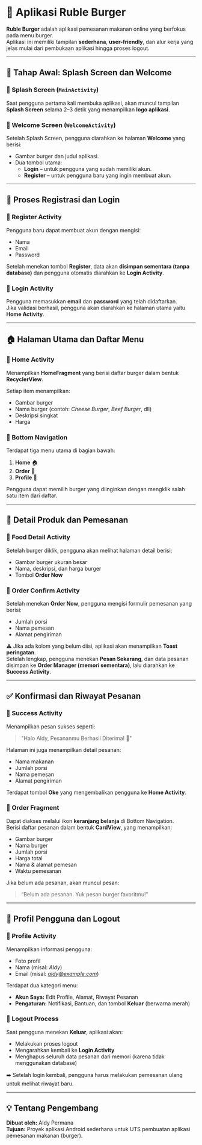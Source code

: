 # 🍔 Aplikasi Ruble Burger

**Ruble Burger** adalah aplikasi pemesanan makanan online yang berfokus pada menu burger.  
Aplikasi ini memiliki tampilan **sederhana**, **user-friendly**, dan alur kerja yang jelas mulai dari pembukaan aplikasi hingga proses logout.

---

## 🏁 Tahap Awal: Splash Screen dan Welcome

### 🔹 Splash Screen (`MainActivity`)
Saat pengguna pertama kali membuka aplikasi, akan muncul tampilan **Splash Screen** selama 2–3 detik yang menampilkan **logo aplikasi**.

### 🔹 Welcome Screen (`WelcomeActivity`)
Setelah Splash Screen, pengguna diarahkan ke halaman **Welcome** yang berisi:
- Gambar burger dan judul aplikasi.
- Dua tombol utama:
  - **Login** – untuk pengguna yang sudah memiliki akun.
  - **Register** – untuk pengguna baru yang ingin membuat akun.

---

## 🧾 Proses Registrasi dan Login

### 🔹 Register Activity
Pengguna baru dapat membuat akun dengan mengisi:
- Nama  
- Email  
- Password  

Setelah menekan tombol **Register**, data akan **disimpan sementara (tanpa database)** dan pengguna otomatis diarahkan ke **Login Activity**.

### 🔹 Login Activity
Pengguna memasukkan **email** dan **password** yang telah didaftarkan.  
Jika validasi berhasil, pengguna akan diarahkan ke halaman utama yaitu **Home Activity**.

---

## 🏠 Halaman Utama dan Daftar Menu

### 🔹 Home Activity
Menampilkan **HomeFragment** yang berisi daftar burger dalam bentuk **RecyclerView**.

Setiap item menampilkan:
- Gambar burger  
- Nama burger (contoh: *Cheese Burger*, *Beef Burger*, dll)  
- Deskripsi singkat  
- Harga  

### 🔹 Bottom Navigation
Terdapat tiga menu utama di bagian bawah:
1. **Home** 🏠  
2. **Order** 🛒  
3. **Profile** 👤  

Pengguna dapat memilih burger yang diinginkan dengan mengklik salah satu item dari daftar.

---

## 🍔 Detail Produk dan Pemesanan

### 🔹 Food Detail Activity
Setelah burger diklik, pengguna akan melihat halaman detail berisi:
- Gambar burger ukuran besar  
- Nama, deskripsi, dan harga burger  
- Tombol **Order Now**

### 🔹 Order Confirm Activity
Setelah menekan **Order Now**, pengguna mengisi formulir pemesanan yang berisi:
- Jumlah porsi  
- Nama pemesan  
- Alamat pengiriman  

⚠️ Jika ada kolom yang belum diisi, aplikasi akan menampilkan **Toast peringatan**.  
Setelah lengkap, pengguna menekan **Pesan Sekarang**, dan data pesanan disimpan ke **Order Manager (memori sementara)**, lalu diarahkan ke **Success Activity**.

---

## ✅ Konfirmasi dan Riwayat Pesanan

### 🔹 Success Activity
Menampilkan pesan sukses seperti:

> "Halo Aldy, Pesananmu Berhasil Diterima! 🎉"

Halaman ini juga menampilkan detail pesanan:
- Nama makanan  
- Jumlah porsi  
- Nama pemesan  
- Alamat pengiriman  

Terdapat tombol **Oke** yang mengembalikan pengguna ke **Home Activity**.

### 🔹 Order Fragment
Dapat diakses melalui ikon **keranjang belanja** di Bottom Navigation.  
Berisi daftar pesanan dalam bentuk **CardView**, yang menampilkan:
- Gambar burger  
- Nama burger  
- Jumlah porsi  
- Harga total  
- Nama & alamat pemesan  
- Waktu pemesanan  

Jika belum ada pesanan, akan muncul pesan:
> “Belum ada pesanan. Yuk pesan burger favoritmu!”

---

## 👤 Profil Pengguna dan Logout

### 🔹 Profile Activity
Menampilkan informasi pengguna:
- Foto profil  
- Nama (misal: *Aldy*)  
- Email (misal: *aldy@example.com*)  

Terdapat dua kategori menu:
- **Akun Saya:** Edit Profile, Alamat, Riwayat Pesanan  
- **Pengaturan:** Notifikasi, Bantuan, dan tombol **Keluar** (berwarna merah)

### 🔹 Logout Process
Saat pengguna menekan **Keluar**, aplikasi akan:
- Melakukan proses logout  
- Mengarahkan kembali ke **Login Activity**  
- Menghapus seluruh data pesanan dari memori (karena tidak menggunakan database)  

➡️ Setelah login kembali, pengguna harus melakukan pemesanan ulang untuk melihat riwayat baru.

---

## 💡 Tentang Pengembang
**Dibuat oleh:** Aldy Permana  
**Tujuan:** Proyek aplikasi Android sederhana untuk UTS pembuatan aplikasi pemesanan makanan (burger).






